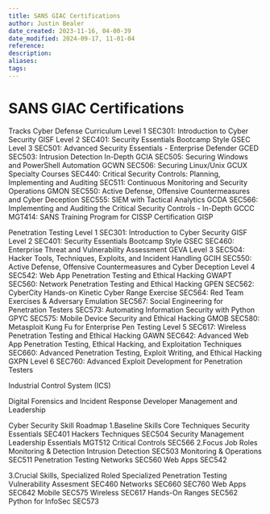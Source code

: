```yaml
---
title: SANS GIAC Certifications
author: Justin Bealer
date_created: 2023-11-16, 04-00-39
date_modified: 2024-09-17, 11-01-04
reference: 
description: 
aliases: 
tags: 
---
```

# SANS GIAC Certifications

Tracks
  Cyber Defense Curriculum
    Level 1
      SEC301: Introduction to Cyber Security GISF
    Level 2
      SEC401: Security Essentials Bootcamp Style GSEC
    Level 3
      SEC501: Advanced Security Essentials - Enterprise Defender GCED
      SEC503: Intrusion Detection In-Depth GCIA
      SEC505: Securing Windows and PowerShell Automation GCWN
      SEC506: Securing Linux/Unix GCUX
    Specialty Courses
      SEC440: Critical Security Controls: Planning, Implementing and Auditing
      SEC511: Continuous Monitoring and Security Operations GMON
      SEC550: Active Defense, Offensive Countermeasures and Cyber Deception
      SEC555: SIEM with Tactical Analytics GCDA
      SEC566: Implementing and Auditing the Critical Security Controls - In-Depth GCCC
      MGT414: SANS Training Program for CISSP Certification GISP
  
Penetration Testing
  Level 1
    SEC301: Introduction to Cyber Security GISF
  Level 2
    SEC401: Security Essentials Bootcamp Style GSEC
    SEC460: Enterprise Threat and Vulnerability Assessment GEVA
  Level 3
    SEC504: Hacker Tools, Techniques, Exploits, and Incident Handling GCIH
    SEC550: Active Defense, Offensive Countermeasures and Cyber Deception
  Level 4
    SEC542: Web App Penetration Testing and Ethical Hacking 	GWAPT
    SEC560: Network Penetration Testing and Ethical Hacking 	GPEN
    SEC562: CyberCity Hands-on Kinetic Cyber Range Exercise
    SEC564: Red Team Exercises & Adversary Emulation
    SEC567: Social Engineering for Penetration Testers
    SEC573: Automating Information Security with Python 	GPYC
    SEC575: Mobile Device Security and Ethical Hacking 	GMOB
    SEC580: Metasploit Kung Fu for Enterprise Pen Testing
  Level 5
    SEC617: Wireless Penetration Testing and Ethical Hacking 	GAWN
    SEC642: Advanced Web App Penetration Testing, Ethical Hacking, and Exploitation Techniques
    SEC660: Advanced Penetration Testing, Exploit Writing, and Ethical Hacking 	GXPN
  Level 6
    SEC760: Advanced Exploit Development for Penetration Testers

Industrial Control System (ICS)

Digital Forensics and Incident Response
Developer
Management and Leadership

Cyber Security Skill Roadmap
  1.Baseline Skills
    Core Techniques
      Security Essentials SEC401
      Hackers Techniques SEC504
    Security Management
      Leadership Essentials MGT512
      Critical Controls SEC566
  2.Focus Job Roles
    Monitoring & Detection
      Intrusion Detection SEC503
      Monitoring & Operations SEC511
    Penetration Testing
      Networks SEC560
      Web Apps SEC542
            
            
  3.Crucial Skills, Specialized Roled
    Specialized Penetration Testing
      Vulnerability Assesment SEC460
      Networks SEC660 SEC760
      Web Apps SEC642
      Mobile SEC575
      Wireless SEC617
      Hands-On Ranges SEC562
      Python for InfoSec SEC573

